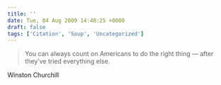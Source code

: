 ```yaml
---
title: ''
date: Tue, 04 Aug 2009 14:48:25 +0000
draft: false
tags: ['Citation', 'Soup', 'Uncategorized']
---
```


> You can always count on Americans to do the right thing — after they’ve tried everything else.

Winston Churchill